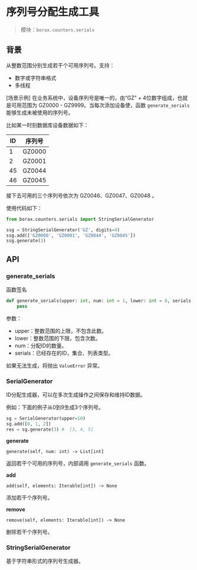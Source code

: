 # 序列号分配生成工具

> 模块：`borax.counters.serials`



## 背景


从整数范围分别生成若干个可用序列号。支持：

- 数字或字符串格式
- 多线程

[场景示例] 在业务系统中，设备序列号是唯一的，由“GZ” + 4位数字组成，也就是可用范围为 GZ0000 - GZ9999。当每次添加设备使，函数 `generate_serials` 能够生成未被使用的序列号。

比如某一时刻数据库设备数据如下：

| ID | 序列号 |
| ------ | ------ |
| 1 | GZ0000 |
| 2 | GZ0001 |
| 45 | GZ0044 |
| 46 | GZ0045 |

接下去可用的三个序列号依次为 GZ0046、GZ0047、GZ0048 。

使用代码如下：

```python
from borax.counters.serials import StringSerialGenerator

ssg = StringSerialGenerator('GZ', digits=4)
ssg.add(['GZ0000', 'GZ0001', 'GZ0044', 'GZ0045'])
ssg.generate(3)
```


## API

### generate_serials

函数签名

```python
def generate_serials(upper: int, num: int = 1, lower: int = 0, serials: Iterable[int] = None) -> List[int]:
    pass
```

参数：

- upper：整数范围的上限，不包含此数。
- lower：整数范围的下限，包含次数。
- num：分配ID的数量。
- serials：已经存在的ID，集合、列表类型。

如果无法生成，将抛出 `ValueError` 异常。

### SerialGenerator

ID分配生成器，可以在多次生成操作之间保存和维持ID数据。

例如：下面的例子从0到9生成3个序列号。

```python
sg = SerialGenerator(upper=10)
sg.add([0, 1, 2])
res = sg.generate(3) #  [3, 4, 5]
```

**generate**

`generate(self, num: int) -> List[int]`

返回若干个可用的序列号，内部调用 `generate_serials` 函数。

**add**

`add(self, elements: Iterable[int]) -> None`

添加若干个序列号。


**remove**

`remove(self, elements: Iterable[int]) -> None`

删除若干个序列号。



### StringSerialGenerator

基于字符串形式的序列号生成器。